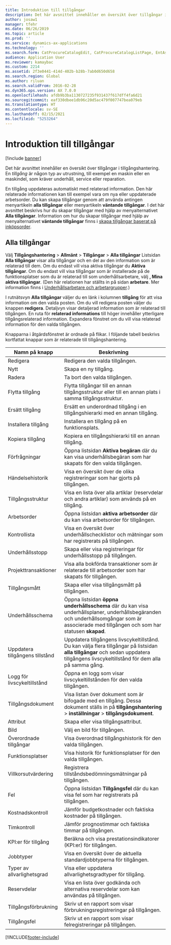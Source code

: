 ```yaml
---
title: Introduktion till tillgångar
description: Det här avsnittet innehåller en översikt över tillgångar i tillgångshantering.
author: josaw1
manager: tfehr
ms.date: 06/26/2019
ms.topic: article
ms.prod: ''
ms.service: dynamics-ax-applications
ms.technology: ''
ms.search.form: CatProcureCatalogEdit, CatProcureCatalogListPage, EntAssetTimeline, EntAssetObjectTableLookup, EntAssetObjectTableParent, EntAssetObjectOverview, EntAssetObjectImage, EntAssetObjectTable, EntAssetLifecycleStateLog, EntAssetObjectWorkOrderActive, EntAssetObjectAttribute
audience: Application User
ms.reviewer: kamaybac
ms.custom: 2214
ms.assetid: 2f3e0441-414d-402b-b28b-7ab0d650d658
ms.search.region: Global
ms.author: riluan
ms.search.validFrom: 2016-02-28
ms.dyn365.ops.version: AX 7.0.0
ms.openlocfilehash: afdb9b3ba1130727235f931437f617dff4fa6d21
ms.sourcegitcommit: eaf330dbee1db96c20d5ac479f007747bea079eb
ms.translationtype: HT
ms.contentlocale: sv-SE
ms.lasthandoff: 02/15/2021
ms.locfileid: "5253264"
---
```

# <a name="introduction-to-assets"></a>Introduktion till tillgångar

[!include [banner](../../includes/banner.md)]

 

Det här avsnittet innehåller en översikt över tillgångar i tillgångshantering. En *tillgång* är någon typ av utrustning, till exempel en maskin eller en maskindel, som kräver underhåll, service eller reparation.

En tillgång uppdateras automatiskt med relaterad information. Den här relaterade informationen kan till exempel vara om nya eller uppdaterade arbetsorder. Du kan skapa tillgångar genom att använda antingen menyartikeln **alla tillgångar** eller menyartikeln **väntande tillgångar**. I det här avsnittet beskrivs hur du skapar tillgångar med hjälp av menyalternativet **Alla tillgångar**. Information om hur du skapar tillgångar med hjälp av menyalternativet **väntande tillgångar** finns i [skapa tillgångar baserat på inköpsorder](../objects/create-objects-based-on-purchase-orders.md).

## <a name="all-assets"></a>Alla tillgångar

Välj **Tillgångshantering** \> **Allmänt** \> **Tillgångar** \> **Alla tillgångar** Listsidan **Alla tillgångar** visar alla tillgångar och en del av den information som är relaterad till dem. Om du endast vill visa aktiva tillgångar du **Aktiva tillgångar**. Om du endast vill visa tillgångar som är installerade på de funktionsplatser som du är relaterad till som underhållsarbetare, välj **, Mina aktiva tillgångar**. (Den här relationen har ställts in på sidan **arbetare**. Mer information finns i [Underhållsarbetare och arbetargrupper](../setup-for-objects/workers-and-worker-groups.md).)

I rutnätsvyn **Alla tillgångar** väljer du en länk i kolumnen **tillgång** för att visa information om den valda posten. Om du vill redigera posten väljer du knappen **redigera**. Detaljvyn visar detaljerad information som är relaterad till tillgången. En ruta för **relaterad informations** till höger innehåller ytterligare tillgångsrelaterad information. Expandera fönstret om du vill visa relaterad information för den valda tillgången.

Knapparna i åtgärdsfönstret är ordnade på flikar. I följande tabell beskrivs kortfattat knappar som är relaterade till tillgångshantering.

| Namn på knapp          | Beskrivning                                                                                                                                                       |
|----------------------|-------------------------------------------------------------------------------------------------------------------------------------------------------------------|
| Redigera                 | Redigera den valda tillgången.                                                                                                                                         |
| Nytt                  | Skapa en ny tillgång.                                                                                                                                                |
| Radera               | Ta bort den valda tillgången.                                                                                                                                       |
| Flytta tillgång           | Flytta tillgångar till en annan tillgångsstruktur eller till en annan plats i samma tillgångsstruktur.                                                                                         |
| Ersätt tillgång        | Ersätt en underordnad tillgång i en tillgångshierarki med en annan tillgång.                                                                                                  |
| Installera tillgång        | Installera en tillgång på en funktionsplats.                                                                                                                          |
| Kopiera tillgång           | Kopiera en tillgångshierarki till en annan tillgång.                                                                                                                          |
| Förfrågningar             | Öppna listsidan **Aktiva begäran** där du kan visa underhållsbegäran som har skapats för den valda tillgången.                                                                         |
| Händelsehistorik        | Visa en översikt över de olika registreringar som har gjorts på tillgången.                                                                                                         |
| Tillgångsstruktur            | Visa en lista över alla artiklar (reservdelar och andra artiklar) som används på en tillgång.                                                                                  |
| Arbetsorder          | Öppna listsidan **aktiva arbetsorder** där du kan visa arbetsorder för tillgången.                                                                                        |
| Kontrollista            | Visa en översikt över underhållschecklistor och mätningar som har registrerats på tillgången.                                                                                                 |
| Underhållsstopp | Skapa eller visa registreringar för underhållsstopp på tillgången.                                                                                                       |
| Projekttransaktioner | Visa alla bokförda transaktioner som är relaterade till arbetsorder som har skapats för tillgången.                                                                                       |
| Tillgångsmått       | Skapa eller visa tillgångsmått på tillgången.                                                                                                               |
| Underhållsschema | Öppna listsidan **öppna underhållsschema** där du kan visa underhållsplaner, underhållsbegäranden och underhållsomgångar som är associerade med tillgången och som har statusen **skapad**. |
| Uppdatera tillgångens tillstånd   | Uppdatera tillgångens livscykeltillstånd. Du kan välja flera tillgångar på listsidan **alla tillgångar** och sedan uppdatera tillgångens livscykeltillstånd för dem alla på samma gång.              |
| Logg för livscykeltillstånd  | Öppna en logg som visar livscykeltillstånden för den valda tillgången.                                                                                                                 |
| Tillgångsdokument      | Visa listan över dokument som är bifogade med en tillgång. Dessa dokument ställs in på **tillgångshantering** \> **inställningar** \> **tillgångsdokument**.                 |
| Attribut           | Skapa eller visa tillgångsattribut.                                                                                                                             |
| Bild                | Välj en bild för tillgången.                                                                                                                                   |
| Överordnade tillgångar        | Visa överordnad tillgångshistorik för den valda tillgången.                                                                                                                |
| Funktionsplatser | Visa historik för funktionsplatser för den valda tillgången.                                                                                                          |
| Villkorsutvärdering | Registrera tillståndsbedömningsmätningar på tillgången.                                                                                                         |
| Fel               | Öppna listsidan **Tillgångsfel** där du kan visa fel som har registrerats på tillgången.                                                                                             |
| Kostnadskontroll         | Jämför budgetkostnader och faktiska kostnader på tillgången.                                                                                                              |
| Timkontroll         | Jämför prognostimmar och faktiska timmar på tillgången.                                                                                                              |
| KPI:er för tillgång           | Beräkna och visa prestationsindikatorer (KPI:er) för tillgången.                                                                                              |
| Jobbtyper            | Visa en översikt över de aktuella standardjobbtyperna för tillgången.                                                                                                            |
| Typer av allvarlighetsgrad    | Visa eller uppdatera allvarlighetsgradtyper för tillgång.                                                                                                                              |
| Reservdelar          | Visa en lista över godkända och alternativa reservdelar som kan användas på tillgången.                                                                               |
| Tillgångsförbrukning    | Skriv ut en rapport som visar förbrukningsregistreringar på tillgången.                                                                                                |
| Tillgångsfel          | Skriv ut en rapport som visar felregistreringar på tillgången.                                                                                                      |


[!INCLUDE[footer-include](../../../includes/footer-banner.md)]